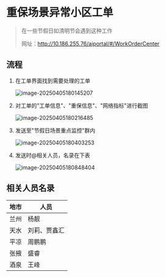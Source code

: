 # 重保场景异常小区工单

> 在一些节假日如清明节会遇到这种工作
>
> 网址：http://10.186.255.76/aiportal/#/WorkOrderCenter

## 流程

1. 在工单界面找到需要处理的工单

   ![image-20250405180145207](https://cu-chrybible.oss-cn-beijing.aliyuncs.com/res/image-20250405180145207.png)

2. 对工单的"工单信息"、"重保信息"、"网络指标"进行截图

   ![image-20250405180216485](https://cu-chrybible.oss-cn-beijing.aliyuncs.com/res/image-20250405180216485.png)

3. 发送至"节假日场景重点监控"群内

   ![image-20250405180403253](https://cu-chrybible.oss-cn-beijing.aliyuncs.com/res/image-20250405180403253.png)

4. 发送时@相关人员，名录在下表

   ![image-20250405180848404](https://cu-chrybible.oss-cn-beijing.aliyuncs.com/res/image-20250405180848404.png)

## 相关人员名录

| 地市 | 人员         |
| ---- | ------------ |
| 兰州 | 杨靓         |
| 天水 | 刘莉、贾鑫汇 |
| 平凉 | 周鹏鹏       |
| 张掖 | 盛睿         |
| 酒泉 | 王峰         |

